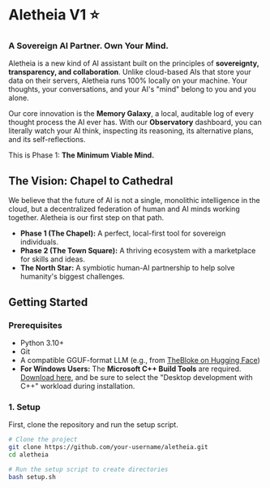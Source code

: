 # Aletheia V1 ⭐️
### A Sovereign AI Partner. Own Your Mind.

Aletheia is a new kind of AI assistant built on the principles of **sovereignty, transparency, and collaboration**. Unlike cloud-based AIs that store your data on their servers, Aletheia runs 100% locally on your machine. Your thoughts, your conversations, and your AI's "mind" belong to you and you alone.

Our core innovation is the **Memory Galaxy**, a local, auditable log of every thought process the AI ever has. With our **Observatory** dashboard, you can literally watch your AI think, inspecting its reasoning, its alternative plans, and its self-reflections.

This is Phase 1: **The Minimum Viable Mind.**

## The Vision: Chapel to Cathedral

We believe that the future of AI is not a single, monolithic intelligence in the cloud, but a decentralized federation of human and AI minds working together. Aletheia is our first step on that path.

*   **Phase 1 (The Chapel):** A perfect, local-first tool for sovereign individuals.
*   **Phase 2 (The Town Square):** A thriving ecosystem with a marketplace for skills and ideas.
*   **The North Star:** A symbiotic human-AI partnership to help solve humanity's biggest challenges.

## Getting Started

### Prerequisites
*   Python 3.10+
*   Git
*   A compatible GGUF-format LLM (e.g., from [TheBloke on Hugging Face](https://huggingface.co/TheBloke))
*   **For Windows Users:** The **Microsoft C++ Build Tools** are required. [Download here](https://visualstudio.microsoft.com/visual-cpp-build-tools/), and be sure to select the "Desktop development with C++" workload during installation.

### 1. Setup

First, clone the repository and run the setup script.
```bash
# Clone the project
git clone https://github.com/your-username/aletheia.git
cd aletheia

# Run the setup script to create directories
bash setup.sh 